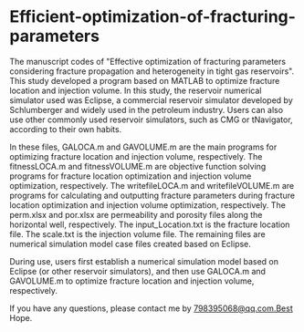 # Efficient-optimization-of-fracturing-parameters
The manuscript codes of "Effective optimization of fracturing parameters considering fracture propagation and heterogeneity in tight gas reservoirs". This study developed a program based on MATLAB to optimize fracture location and injection volume. In this study, the reservoir numerical simulator used was Eclipse, a commercial reservoir simulator developed by Schlumberger and widely used in the petroleum industry. Users can also use other commonly used reservoir simulators, such as CMG or tNavigator, according to their own habits.

In these files, GALOCA.m and GAVOLUME.m are the main programs for optimizing fracture location and injection volume, respectively. The fitnessLOCA.m and fitnessVOLUME.m are objective function solving programs for fracture location optimization and injection volume optimization, respectively. The writefileLOCA.m and writefileVOLUME.m are programs for calculating and outputting fracture parameters during fracture location optimization and injection volume optimization, respectively. The perm.xlsx and por.xlsx are permeability and porosity files along the horizontal well, respectively. The input_Location.txt is the fracture location file. The scale.txt is the injection volume file. The remaining files are numerical simulation model case files created based on Eclipse.

During use, users first establish a numerical simulation model based on Eclipse (or other reservoir simulators), and then use GALOCA.m and GAVOLUME.m to optimize fracture location and injection volume, respectively.

If you have any questions, please contact me by 798395068@qq.com.Best Hope.
